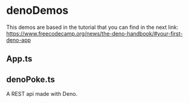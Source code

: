 # denoDemos

This demos are based in the tutorial that you can find in the next link: https://www.freecodecamp.org/news/the-deno-handbook/#your-first-deno-app

## App.ts


## denoPoke.ts
A REST api made with Deno.
